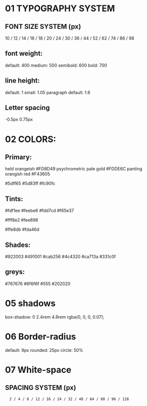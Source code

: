 # 01 TYPOGRAPHY SYSTEM

## FONT SIZE SYSTEM (px)

10 / 12 / 14 / 16 / 18 / 20 / 24 / 30 / 36 / 44 / 52 / 62 / 74 / 86 / 98

## font weight:

default: 400
medium: 500
semibold: 600
bold: 700

## line height:

default: 1
small: 1.05
paragraph default: 1.6

## Letter spacing

-0.5px
0.75px

# 02 COLORS:

## Primary:

held orangeish
#FD8D49
psychrometric pale gold
#FDDE6C
panting orangish red
#F43605

#5dff65
#5d83ff
#fc90fc

## Tints:

#fdf1ee
#feebe6
#fdd7cd
#f65e37

#fff8e2
#fee898

#ffe8db
#fda46d

## Shades:

#922003
#491001
#cab256
#4c4320
#ca713a
#331c0f

## greys:

#767676
#6f6f6f
#555
#202020

# 05 shadows

box-shadow: 0 2.4rem 4.8rem rgba(0, 0, 0, 0.07);

# 06 Border-radius

default: 9px
rounded: 25px
circle: 50%

# 07 White-space

## SPACING SYSTEM (px)

      2 / 4 / 8 / 12 / 16 / 24 / 32 / 48 / 64 / 80 / 96 / 128
